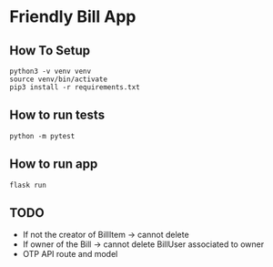 # Friendly Bill App

## How To Setup

```
python3 -v venv venv
source venv/bin/activate
pip3 install -r requirements.txt
```

## How to run tests

```
python -m pytest
```

## How to run app

```
flask run
```

## TODO

- If not the creator of BillItem -> cannot delete
- If owner of the Bill -> cannot delete BillUser associated to owner
- OTP API route and model
